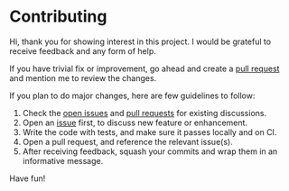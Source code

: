 # Contributing

Hi, thank you for showing interest in this project. I would be grateful to receive feedback and any form of help.

If you have trivial fix or improvement, go ahead and create a [pull request][prs] and mention me to review the changes.

If you plan to do major changes, here are few guidelines to follow:

1. Check the [open issues][issues] and [pull requests][prs] for existing discussions.
1. Open an [issue][issues] first, to discuss new feature or enhancement.
1. Write the code with tests, and make sure it passes locally and on CI.
1. Open a pull request, and reference the relevant issue(s).
1. After receiving feedback, squash your commits and wrap them in an informative message.

Have fun!

[issues]: https://github.com/muktihari/xmltokenizer/issues
[prs]: https://github.com/muktihari/xmltokenizer/pulls
